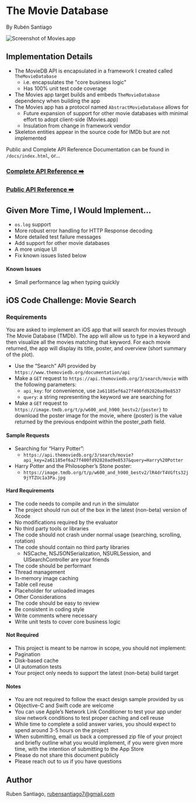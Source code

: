 # __The Movie Database__
By Rubén Santiago

![Screenshot of Movies.app](https://rubensantiago.github.io/themoviedatabase-api-reference/screenshot.png)

## Implementation Details
- The MovieDB API is encapsulated in a framework I created called `TheMovieDatabase`
    - i.e. encapsulates the "core business logic"
    - Has 100% unit test code coverage
- The Movies app target builds and embeds `TheMovieDatabase` dependency when building the app
- The Movies app has a protocol named `AbstractMovieDatabase` allows for 
    - Future expansion of support for other movie databases with minimal effort to adopt client-side (Movies.app)
    - Insulation from change in framework vendor
- Skeleton entities appear in the source code for IMDb but are not implemented

Public and Complete API Reference Documentation can be found in `/docs/index.html`, or... 
### __[Complete API Reference ➡️](https://rubensantiago.github.io/themoviedatabase-api-reference)__
### __[Public API Reference ➡️](https://rubensantiago.github.io/themoviedatabase-api-reference/public)__

## Given More Time, I Would Implement...
- `os.log` support
- More robust error handling for HTTP Response decoding
- More detailed test failure messages
- Add support for other movie databases
- A more unique UI
- Fix known issues listed below

#### Known Issues
- Small performance lag when typing quickly

## iOS Code Challenge: Movie Search
### Requirements
You are asked to implement an iOS app that will search for movies through The Movie Database (TMDb). The app will allow us to type in a keyword and then visualize all the movies matching that keyword. For each movie returned, the app will display its title, poster, and overview (short summary of the plot).

- Use the “Search” API provided by `https://www.themoviedb.org/documentation/api`
- Make a `GET` request to `https://api.themoviedb.org/3/search/movie` with the following parameters:
    - `api_key`: for convenience, use `2a61185ef6a27f400fd92820ad9e8537`
    - `query`: a string representing the keyword we are searching for
- Make a `GET` request to `https://image.tmdb.org/t/p/w600_and_h900_bestv2/{poster}` to download the poster image for the movie, where {poster} is the value returned by the previous endpoint within the poster_path field.

#### Sample Requests
- Searching for “Harry Potter”: 
    - `https://api.themoviedb.org/3/search/movie?api_key=2a61185ef6a27f400fd92820ad9e8537&query=Harry%20Potter`
- Harry Potter and the Philosopher’s Stone poster: 
    - `https://image.tmdb.org/t/p/w600_and_h900_bestv2/lR4drT4VGfts32j9jYTZUc1a3Pa.jpg`

#### Hard Requirements
- The code needs to compile and run in the simulator
- The project should run out of the box in the latest (non-beta) version of Xcode
- No modifications required by the evaluator
- No third party tools or libraries
- The code should not crash under normal usage (searching, scrolling, rotation)
- The code should contain no third party libraries
    - NSCache, NSJSONSerialization, NSURLSession, and UISearchController are your friends
- The code should be performant
- Thread management
- In-memory image caching
- Table cell reuse
- Placeholder for unloaded images
- Other Considerations
- The code should be easy to review
- Be consistent in coding style
- Write comments where necessary
- Write unit tests to cover core business logic

#### Not Required
- This project is meant to be narrow in scope, you should not implement:
- Pagination
- Disk-based cache
- UI automation tests
- Your project only needs to support the latest (non-beta) build target

#### Notes
- You are not required to follow the exact design sample provided by us
- Objective-C and Swift code are welcome
- You can use Apple’s Network Link Conditioner to test your app under slow network conditions to test proper caching and cell reuse
- While time to complete a solid answer varies, you should expect to spend around 3-5 hours on the project
- When submitting, email us back a compressed zip file of your project and briefly outline what you would implement, if you were given more time, with the intention of submitting to the App Store
- Please do not share this document publicly
- Please reach out to us if you have questions

## Author

Ruben Santiago, rubensantiago7@gmail.com
